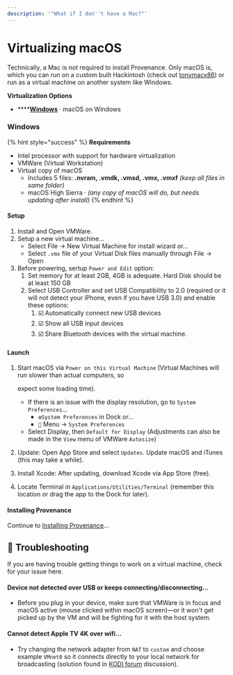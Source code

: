 ```yaml
---
description: '"What if I don''t have a Mac?"'
---
```


# Virtualizing macOS

Technically, a Mac is not required to install Provenance. Only macOS is, which you can run on a custom built Hackintosh \(check out [tonymacx86](https://www.tonymacx86.com/)\) or run as a virtual machine on another system like Windows.

**Virtualization Options**

* \*\*\*\*[**Windows**](virtualizing-macos.md#windows) · macOS on Windows

### Windows

{% hint style="success" %}
**Requirements**

* Intel processor with support for hardware virtualization 
* VMWare \(Virtual Workstation\)
* Virtual copy of macOS
  * Includes 5 files: **.nvram, .vmdk, .vmsd, .vmx, .vmxf** _\(keep all files in same folder\)_
  * macOS High Sierra · _\(any copy of macOS will do, but needs updating after install\)_
{% endhint %}

#### Setup

1. Install and Open VMWare.
2. Setup a new virtual machine…
   * Select File → New Virtual Machine for install wizard _or…_
   * Select `.vmx` file of your Virtual Disk files manually through File → Open
3. Before powering, sertup `Power and Edit` option:  
   1. Set memory for at least 2GB, 4GB is adequate. Hard Disk should be at least 150 GB
   2. Select USB Controller and set USB Compatibility to 2.0 \(required or it will not detect your iPhone, even if you have USB 3.0\) and enable these options:
      1. ☑️ Automatically connect new USB devices 
      2. ☑️ Show all USB input devices
      3. ☑️ Share Bluetooth devices with the virtual machine. 

#### Launch

1. Start macOS via `Power on this Virtual Machine` \(Virtual Machines will run slower than actual computers, so

   expect some loading time\). 

   * If there is an issue with the display resolution, go to `System Preferences`…
     * `⚙️System Preferences` in Dock _or…_  
     * `` Menu → `System Preferences`
   * Select Display, then `Default for Display` \(Adjustments can also be made in the `View` menu of VMWare `Autosize`\)

2. Update: Open App Store and select `Updates`. Update macOS and iTunes \(this may take a while\). 
3. Install Xcode: After updating, download Xcode via App Store \(free\).
4. Locate Terminal in `Applications/Utilities/Terminal` \(remember this location or drag the app to the Dock for later\).

#### Installing Provenance

Continue to [Installing Provenance](../../installation-and-usage/installing-provenance/)…

## 💢 Troubleshooting

If you are having trouble getting things to work on a virtual machine, check for your issue here.

#### Device not detected over USB or keeps connecting/disconnecting…

* Before you plug in your device, make sure that VMWare is in focus and macOS active \(mouse clicked within macOS screen\)—or it won't get picked up by the VM and will be fighting for it with the host system.

#### Cannot detect Apple TV 4K over wifi…

* Try changing the network adapter from `NAT` to `custom` and choose example `VMnet0` so it connects directly to your local network for broadcasting \(solution found in [KODI forum](https://forum.kodi.tv/archive/index.php?thread-325982.html) discussion\).

